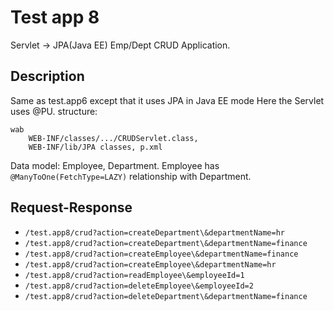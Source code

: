 # Test app 8

Servlet -> JPA(Java EE) Emp/Dept CRUD Application.

## Description

Same as test.app6 except that it uses JPA in Java EE mode
Here the Servlet uses @PU.
structure:

```
wab
    WEB-INF/classes/.../CRUDServlet.class, 
    WEB-INF/lib/JPA classes, p.xml
```

Data model: Employee, Department.  Employee has `@ManyToOne(FetchType=LAZY)`
relationship with Department.

## Request-Response

- `/test.app8/crud?action=createDepartment\&departmentName=hr`
- `/test.app8/crud?action=createDepartment\&departmentName=finance`
- `/test.app8/crud?action=createEmployee\&departmentName=finance`
- `/test.app8/crud?action=createEmployee\&departmentName=hr`
- `/test.app8/crud?action=readEmployee\&employeeId=1`
- `/test.app8/crud?action=deleteEmployee\&employeeId=2`
- `/test.app8/crud?action=deleteDepartment\&departmentName=finance`
